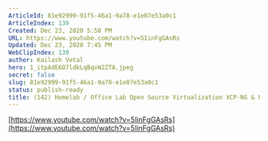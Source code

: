 ```yaml
---
ArticleId: 81e92999-91f5-46a1-9a78-e1e07e53a0c1
ArticleIndex: 139
Created: Dec 23, 2020 5:58 PM
URL: https://www.youtube.com/watch?v=5IinFgGAsRs
Updated: Dec 23, 2020 7:45 PM
WebClipIndex: 139
author: Kailash Vetal
hero: 1_itpAdE6O7ldkLqBqvW2ZTA.jpeg
secret: false
slug: 81e92999-91f5-46a1-9a78-e1e07e53a0c1
status: publish-ready
title: (142) Homelab / Office Lab Open Source Virtualization XCP-NG & Proxmox Compared - YouTube
---
```

[https://www.youtube.com/watch?v=5IinFgGAsRs](https://www.youtube.com/watch?v=5IinFgGAsRs)
